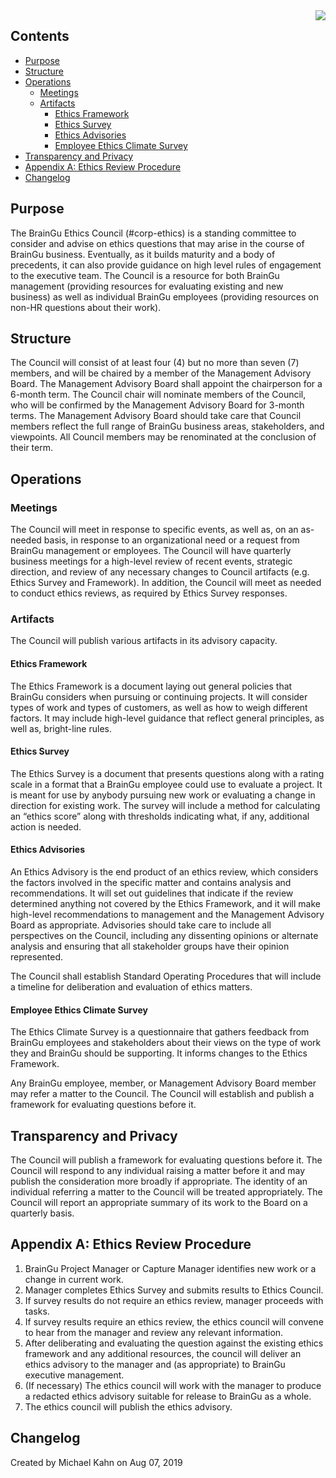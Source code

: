 <img align="right" src="https://github.com/braingu/tadpole/blob/master/images/TLP/TLPAmber.png">

## Contents

- [Purpose](#purpose)
- [Structure](#structure)
- [Operations](#operations)
  * [Meetings](#meetings)
  * [Artifacts](#artifacts)
    + [Ethics Framework](#ethics-framework)
    + [Ethics Survey](#ethics-survey)
    + [Ethics Advisories](#ethics-advisories)
    + [Employee Ethics Climate Survey](#employee-ethics-climate-survey)
- [Transparency and Privacy](#transparency-and-privacy)
- [Appendix A: Ethics Review Procedure](#appendix-a-ethics-review-procedure)
- [Changelog](#changelog)

## Purpose

The BrainGu Ethics Council (#corp-ethics) is a standing committee to consider and advise on ethics questions that may arise in the course of BrainGu business. Eventually, as it builds maturity and a body of precedents, it can also provide guidance on high level rules of engagement to the executive team. The Council is a resource for both BrainGu management (providing resources for evaluating existing and new business) as well as individual BrainGu employees (providing resources on non-HR questions about their work).


## Structure

The Council will consist of at least four (4) but no more than seven (7) members, and will be chaired by a member of the Management Advisory Board. The Management Advisory Board shall appoint the chairperson for a 6-month term. The Council chair will nominate members of the Council, who will be confirmed by the Management Advisory Board for 3-month terms. The Management Advisory Board should take care that Council members reflect the full range of BrainGu business areas, stakeholders, and viewpoints. All Council members may be renominated at the conclusion of their term.


## Operations


### Meetings

The Council will meet in response to specific events, as well as, on an as-needed basis, in response to an organizational need or a request from BrainGu management or employees. The Council will have quarterly business meetings for a high-level review of recent events, strategic direction, and review of any necessary changes to Council artifacts (e.g. Ethics Survey and Framework). In addition, the Council will meet as needed to conduct ethics reviews, as required by Ethics Survey responses.


### Artifacts

The Council will publish various artifacts in its advisory capacity.


#### Ethics Framework

The Ethics Framework is a document laying out general policies that BrainGu considers when pursuing or continuing projects. It will consider types of work and types of customers, as well as how to weigh different factors. It may include high-level guidance that reflect general principles, as well as, bright-line rules.


#### Ethics Survey

The Ethics Survey is a document that presents questions along with a rating scale in a format that a BrainGu employee could use to evaluate a project. It is meant for use by anybody pursuing new work or evaluating a change in direction for existing work. The survey will include a method for calculating an “ethics score” along with thresholds indicating what, if any, additional action is needed.


#### Ethics Advisories

An Ethics Advisory is the end product of an ethics review, which considers the factors involved in the specific matter and contains analysis and recommendations. It will set out guidelines that indicate if the review determined anything not covered by the Ethics Framework, and it will make high-level recommendations to management and the Management Advisory Board as appropriate. Advisories should take care to include all perspectives on the Council, including any dissenting opinions or alternate analysis and ensuring that all stakeholder groups have their opinion represented.

The Council shall establish Standard Operating Procedures that will include a timeline for deliberation and evaluation of ethics matters.


#### Employee Ethics Climate Survey

The Ethics Climate Survey is a questionnaire that gathers feedback from BrainGu employees and stakeholders about their views on the type of work they and BrainGu should be supporting. It informs changes to the Ethics Framework.

Any BrainGu employee, member, or Management Advisory Board member may refer a matter to the Council. The Council will establish and publish a framework for evaluating questions before it.


## Transparency and Privacy

The Council will publish a framework for evaluating questions before it. The Council will respond to any individual raising a matter before it and may publish the consideration more broadly if appropriate. The identity of an individual referring a matter to the Council will be treated appropriately. The Council will report an appropriate summary of its work to the Board on a quarterly basis.


## Appendix A: Ethics Review Procedure

1. BrainGu Project Manager or Capture Manager identifies new work or a change in current work.
2. Manager completes Ethics Survey and submits results to Ethics Council.
3. If survey results do not require an ethics review, manager proceeds with tasks.
4. If survey results require an ethics review, the ethics council will convene to hear from the manager and review any relevant information.
5. After deliberating and evaluating the question against the existing ethics framework and any additional resources, the council will deliver an ethics advisory to the manager and (as appropriate) to BrainGu executive management.
6. (If necessary) The ethics council will work with the manager to produce a redacted ethics advisory suitable for release to BrainGu as a whole.
7. The ethics council will publish the ethics advisory.

## Changelog

Created by Michael Kahn on Aug 07, 2019
